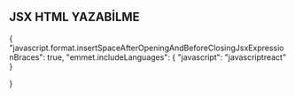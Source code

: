 ## JSX HTML YAZABİLME

{
    "javascript.format.insertSpaceAfterOpeningAndBeforeClosingJsxExpressionBraces": true,
    "emmet.includeLanguages": {
        "javascript": "javascriptreact"
     }
   
}
